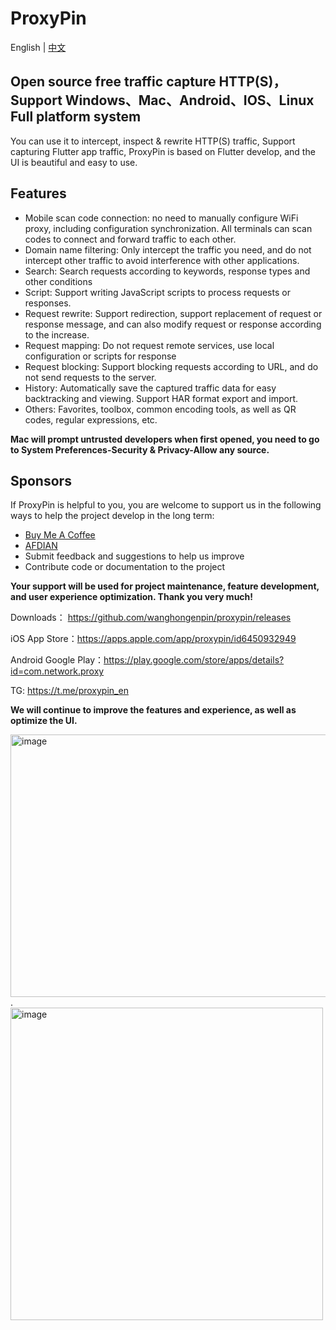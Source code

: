 # ProxyPin

English | [中文](README_CN.md)
## Open source free traffic capture HTTP(S)，Support Windows、Mac、Android、IOS、Linux Full platform system

You can use it to intercept, inspect & rewrite HTTP(S) traffic, Support capturing Flutter app traffic, ProxyPin is based on Flutter develop, and the UI is beautiful
and easy to use.

## Features
* Mobile scan code connection: no need to manually configure WiFi proxy, including configuration synchronization. All terminals can scan codes to connect and forward traffic to each other.
* Domain name filtering: Only intercept the traffic you need, and do not intercept other traffic to avoid interference with other applications.
* Search: Search requests according to keywords, response types and other conditions
* Script: Support writing JavaScript scripts to process requests or responses.
* Request rewrite: Support redirection, support replacement of request or response message, and can also modify request or response according to the increase.
* Request mapping: Do not request remote services, use local configuration or scripts for response
* Request blocking: Support blocking requests according to URL, and do not send requests to the server.
* History: Automatically save the captured traffic data for easy backtracking and viewing. Support HAR format export and import.
* Others: Favorites, toolbox, common encoding tools, as well as QR codes, regular expressions, etc.

**Mac will prompt untrusted developers when first opened, you need to go to System Preferences-Security & Privacy-Allow any source.**

## Sponsors

If ProxyPin is helpful to you, you are welcome to support us in the following ways to help the project develop in the long term:

* [Buy Me A Coffee](https://buymeacoffee.com/proxypin)
* [AFDIAN](https://afdian.com/a/proxypin)
* Submit feedback and suggestions to help us improve
* Contribute code or documentation to the project

**Your support will be used for project maintenance, feature development, and user experience optimization. Thank you very much!**


Downloads： https://github.com/wanghongenpin/proxypin/releases

iOS App Store：https://apps.apple.com/app/proxypin/id6450932949

Android Google Play：https://play.google.com/store/apps/details?id=com.network.proxy

TG: https://t.me/proxypin_en

**We will continue to improve the features and experience, as well as optimize the UI.**

<img alt="image"  width="580px" height="420px"  src="https://github.com/user-attachments/assets/6c1345ab-c95c-415d-ac59-470c764b59a2">.<img alt="image"  height="500px" src="https://github.com/user-attachments/assets/3c5572b0-a9e5-497c-8b42-f935e836c164">
